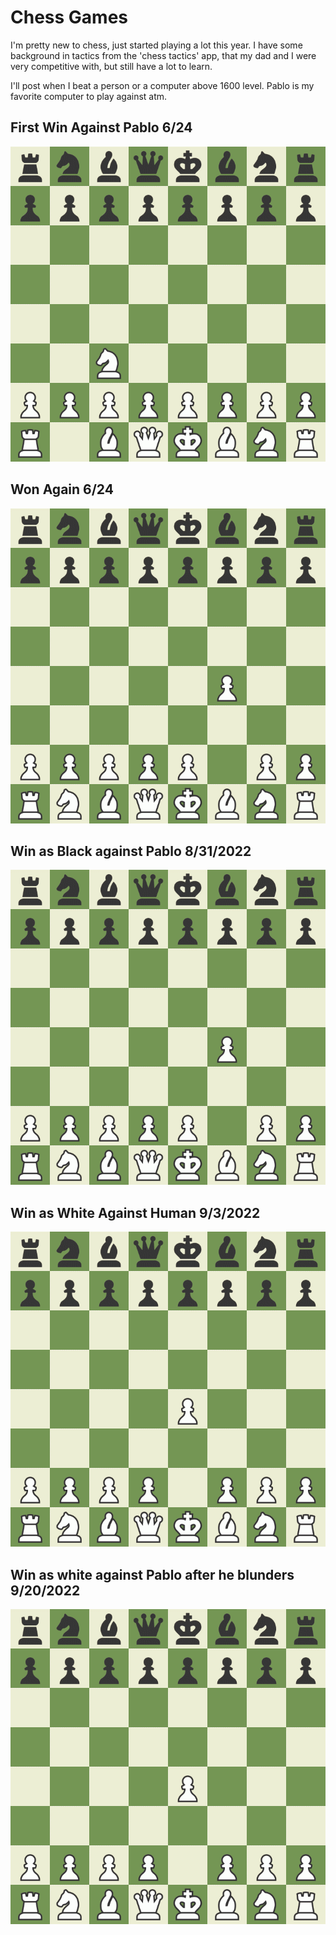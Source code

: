 # Chess Games

I'm pretty new to chess, just started playing a lot this year. I have some background in tactics from the 'chess tactics' app, that my dad and I were very competitive with, but still have a lot to learn. 

I'll post when I beat a person or a computer above 1600 level. Pablo is my favorite computer to play against atm. 
## First Win Against Pablo 6/24
![Alt Text](/games/first-time-beating-pablo.gif)

## Won Again 6/24

![Alt Text](/games/second-pablo.gif)



## Win as Black against Pablo 8/31/2022
![Alt Text](/games/beat_pablo_black.gif)


## Win as White Against Human 9/3/2022
![Alt Text](/games/beat-human.gif)



## Win as white against Pablo after he blunders 9/20/2022

![Alt Text](/games/board.gif)




